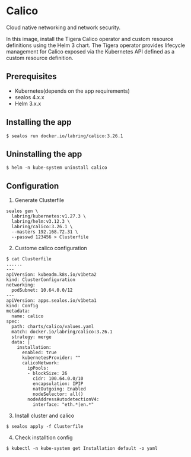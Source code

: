 # Calico

Cloud native networking and network security.

In this image, install the Tigera Calico operator and custom resource definitions using the Helm 3 chart. The Tigera operator provides lifecycle management for Calico exposed via the Kubernetes API defined as a custom resource definition.

## Prerequisites

- Kubernetes(depends on the app requirements)
- sealos 4.x.x
- Helm 3.x.x

## Installing the app

```shell
$ sealos run docker.io/labring/calico:3.26.1
```

## Uninstalling the app

```shell
$ helm -n kube-system uninstall calico
```

## Configuration

1. Generate Clusterfile

```
sealos gen \
  labring/kubernetes:v1.27.3 \
  labring/helm:v3.12.3 \
  labring/calico:3.26.1 \
  --masters 192.168.72.31 \
  --passwd 123456 > Clusterfile
```

2. Custome calico configuration

```shell
$ cat Clusterfile
......
---
apiVersion: kubeadm.k8s.io/v1beta2
kind: ClusterConfiguration
networking:
  podSubnet: 10.64.0.0/12
---
apiVersion: apps.sealos.io/v1beta1
kind: Config
metadata:
  name: calico
spec:
  path: charts/calico/values.yaml
  match: docker.io/labring/calico:3.26.1
  strategy: merge
  data: |
    installation:
      enabled: true
      kubernetesProvider: ""
      calicoNetwork:
        ipPools:
        - blockSize: 26
          cidr: 100.64.0.0/10
          encapsulation: IPIP
          natOutgoing: Enabled
          nodeSelector: all()
        nodeAddressAutodetectionV4:
          interface: "eth.*|en.*"
```

3. Install cluster and calico

```shell
$ sealos apply -f Clusterfile
```

4. Check installtion config

```shell
$ kubectl -n kube-system get Installation default -o yaml
```

